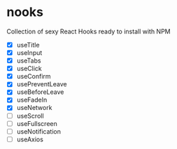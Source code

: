 # nooks

Collection of sexy React Hooks ready to install with NPM

- [x] useTitle
- [x] useInput
- [x] useTabs
- [x] useClick
- [x] useConfirm
- [x] usePreventLeave
- [x] useBeforeLeave
- [x] useFadeIn
- [x] useNetwork
- [ ] useScroll
- [ ] useFullscreen
- [ ] useNotification
- [ ] useAxios
